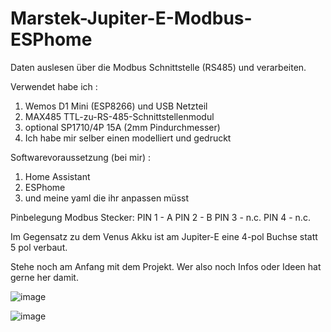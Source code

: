 # Marstek-Jupiter-E-Modbus-ESPhome
Daten auslesen über die Modbus Schnittstelle (RS485) und verarbeiten.

Verwendet habe ich :
1. Wemos D1 Mini (ESP8266) und USB Netzteil
2. MAX485 TTL-zu-RS-485-Schnittstellenmodul
3. optional SP1710/4P 15A (2mm Pindurchmesser)
4. Ich habe mir selber einen modelliert und gedruckt

Softwarevoraussetzung (bei mir) :
1. Home Assistant
2. ESPhome
3. und meine yaml die ihr anpassen müsst

Pinbelegung Modbus Stecker:
PIN 1 - A
PIN 2 - B 
PIN 3 - n.c.
PIN 4 - n.c.

Im Gegensatz zu dem Venus Akku ist am Jupiter-E eine 4-pol Buchse statt 5 pol verbaut.

Stehe noch am Anfang mit dem Projekt. Wer also noch Infos oder Ideen hat gerne her damit.

![image](https://github.com/user-attachments/assets/8a494c90-b655-4865-aa6c-1c927f2e4652)

![image](https://github.com/user-attachments/assets/67881fd8-d277-4728-9f3f-f360f2400a92)


